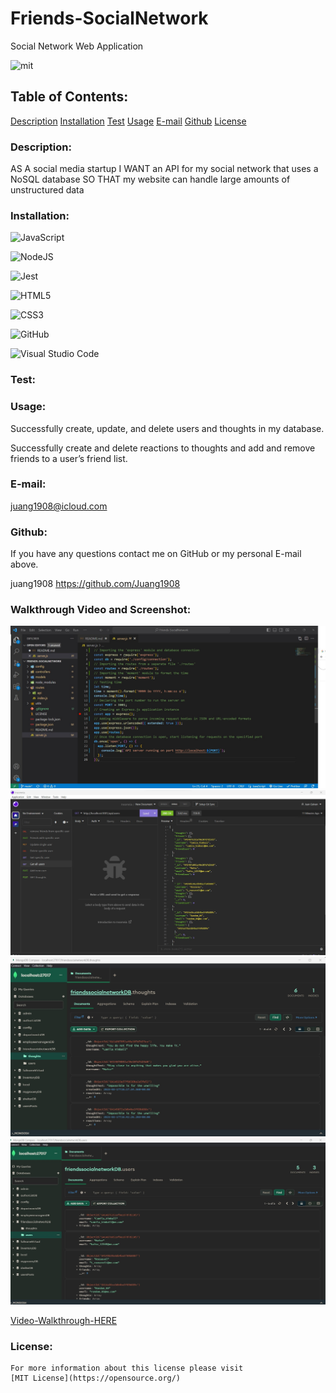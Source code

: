 # Friends-SocialNetwork

Social Network Web Application

![mit](https://img.shields.io/badge/license-MIT-blue)

## Table of Contents:

[Description](#description)
[Installation](#installation)
[Test](#test)
[Usage](#usage)
[E-mail](#email)
[Github](#github)
[License](#license)

### Description:

AS A social media startup
I WANT an API for my social network that uses a NoSQL database
SO THAT my website can handle large amounts of unstructured data

### Installation:

![JavaScript](https://img.shields.io/badge/javascript-%23323330.svg?style=for-the-badge&logo=javascript&logoColor=%23F7DF1E)

![NodeJS](https://img.shields.io/badge/node.js-6DA55F?style=for-the-badge&logo=node.js&logoColor=white)

![Jest](https://img.shields.io/badge/-jest-%23C21325?style=for-the-badge&logo=jest&logoColor=white)

![HTML5](https://img.shields.io/badge/html5-%23E34F26.svg?style=for-the-badge&logo=html5&logoColor=white)

![CSS3](https://img.shields.io/badge/css3-%231572B6.svg?style=for-the-badge&logo=css3&logoColor=white)

![GitHub](https://img.shields.io/badge/github-%23121011.svg?style=for-the-badge&logo=github&logoColor=white)

![Visual Studio Code](https://img.shields.io/badge/Visual%20Studio%20Code-0078d7.svg?style=for-the-badge&logo=visual-studio-code&logoColor=white)

### Test:

### Usage:

Successfully create, update, and delete users and thoughts in my database.

Successfully create and delete reactions to thoughts and add and remove friends to a user’s friend list.

### E-mail:

juang1908@icloud.com

### Github:

If you have any questions contact me on GitHub or my personal E-mail above.

juang1908
https://github.com/Juang1908

### Walkthrough Video and Screenshot:

![Visual-Studio](Screenshot%201.jpg)
![Insomnia](Screenshot%202.jpg)
![MongoDB](Screenshot%203.jpg)
![MongoDB](Screenshot%204.jpg)

[Video-Walkthrough-HERE](Challenge%2018.webm)

### License:

    For more information about this license please visit
    [MIT License](https://opensource.org/)
